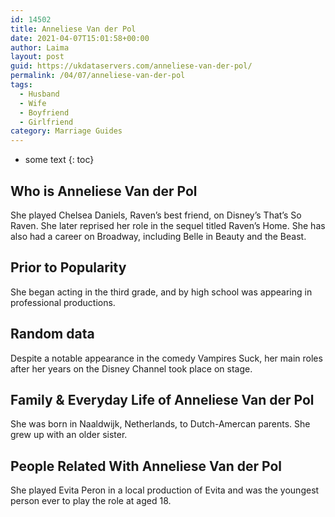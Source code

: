 ```yaml
---
id: 14502
title: Anneliese Van der Pol
date: 2021-04-07T15:01:58+00:00
author: Laima
layout: post
guid: https://ukdataservers.com/anneliese-van-der-pol/
permalink: /04/07/anneliese-van-der-pol
tags:
  - Husband
  - Wife
  - Boyfriend
  - Girlfriend
category: Marriage Guides
---
```


* some text
{: toc}


## Who is Anneliese Van der Pol
                  
                  
                  
She played Chelsea Daniels, Raven&#8217;s best friend, on Disney&#8217;s That&#8217;s So Raven. She later reprised her role in the sequel titled Raven&#8217;s Home. She has also had a career on Broadway, including Belle in Beauty and the Beast. 
                  
              
            
              
            
                
                
                
## Prior to Popularity
                  
                  
                  
She began acting in the third grade, and by high school was appearing in professional productions. 
                  
              
            
              
            
                
                
                
## Random data
                  
                  
                  
Despite a notable appearance in the comedy Vampires Suck, her main roles after her years on the Disney Channel took place on stage.
                  
              
            
              
            
                
                
                
## Family & Everyday Life of Anneliese Van der Pol
                  
                  
                  
She was born in Naaldwijk, Netherlands, to Dutch-Amercan parents. She grew up with an older sister.
                  
              
            
              
            
                
                
                
## People Related With Anneliese Van der Pol
                  
                  
                  
She played Evita Peron in a local production of Evita and was the youngest person ever to play the role at aged 18.
                  
              
            
              
            
                
              
            
              
              
            
            
              
            
          
          
          